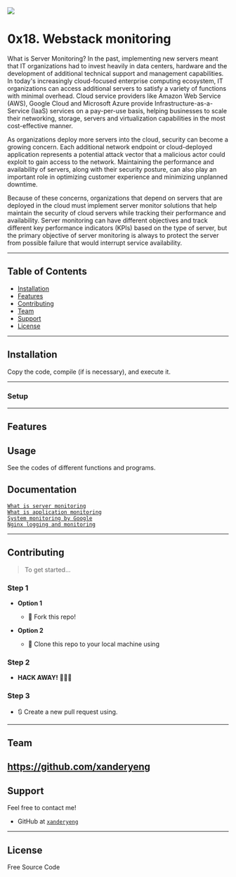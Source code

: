 <img src="https://s3.amazonaws.com/intranet-projects-files/holbertonschool-sysadmin_devops/281/hb3pAsO.png">

# 0x18. Webstack monitoring

What is Server Monitoring?
In the past, implementing new servers meant that IT organizations had to invest heavily in data centers, hardware and the development of additional technical support and management capabilities. In today's increasingly cloud-focused enterprise computing ecosystem, IT organizations can access additional servers to satisfy a variety of functions with minimal overhead. Cloud service providers like Amazon Web Service (AWS), Google Cloud and Microsoft Azure provide Infrastructure-as-a-Service (IaaS) services on a pay-per-use basis, helping businesses to scale their networking, storage, servers and virtualization capabilities in the most cost-effective manner.

As organizations deploy more servers into the cloud, security can become a growing concern. Each additional network endpoint or cloud-deployed application represents a potential attack vector that a malicious actor could exploit to gain access to the network. Maintaining the performance and availability of servers, along with their security posture, can also play an important role in optimizing customer experience and minimizing unplanned downtime.

Because of these concerns, organizations that depend on servers that are deployed in the cloud must implement server monitor solutions that help maintain the security of cloud servers while tracking their performance and availability. Server monitoring can have different objectives and track different key performance indicators (KPIs) based on the type of server, but the primary objective of server monitoring is always to protect the server from possible failure that would interrupt service availability.

---

## Table of Contents

- [Installation](#installation)
- [Features](#features)
- [Contributing](#contributing)
- [Team](#team)
- [Support](#support)
- [License](#license)


---

## Installation

Copy the code, compile (if is necessary), and execute it.

---

### Setup

---

## Features
## Usage

See the codes of different functions and programs.

## Documentation

<a href="https://intranet.hbtn.io/rltoken/m8e7smqRz3k4PUBnv0zB7g">`What is server monitoring`</a><br>
<a href="https://intranet.hbtn.io/rltoken/fGzCCVr7lwNEvarE8u1HRQ">`What is application monitoring`</a><br>
<a href="https://intranet.hbtn.io/rltoken/h6WV2iIVUCL-atjFIu6TZA">`System monitoring by Google`</a><br>
<a href="https://intranet.hbtn.io/rltoken/ZUIlnid6NphRWIaGZ3MTZQ">`Nginx logging and monitoring`</a><br>

---

## Contributing

> To get started...

### Step 1

- **Option 1**
    - 🍴 Fork this repo!

- **Option 2**
    - 👯 Clone this repo to your local machine using

### Step 2

- **HACK AWAY!** 🔨🔨🔨

### Step 3

- 🔃 Create a new pull request using.
---

## Team

https://github.com/xanderyeng
---

## Support

Feel free to contact me!

- GitHub at <a href="https://github.com/xanderyeng">`xanderyeng`</a>

---

## License

Free Source Code

